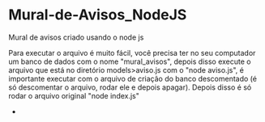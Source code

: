# Mural-de-Avisos_NodeJS
Mural de avisos criado usando o node js

Para executar o arquivo é muito fácil, você precisa ter no seu computador um banco de dados com o nome "mural_avisos", depois disso execute o arquivo que
está no diretório models>aviso.js com o "node aviso.js", é importante executar com o arquivo de criação do banco descomentado (é só descomentar o arquivo,
rodar ele e depois apagar). Depois disso é só rodar o arquivo original "node index.js"

-